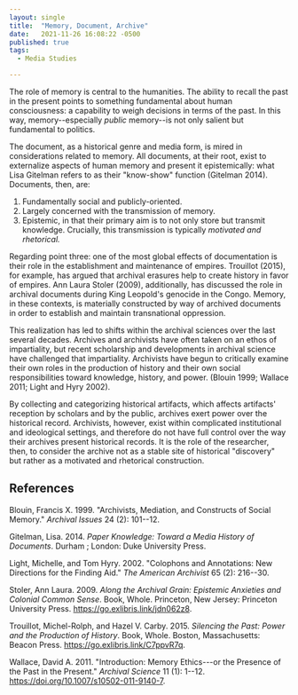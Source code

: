 ```yaml
---
layout: single
title:  "Memory, Document, Archive"
date:   2021-11-26 16:08:22 -0500
published: true
tags:
  - Media Studies

---
```


The role of memory is central to the humanities. The ability to recall
the past in the present points to something fundamental about human
consciousness: a capability to weigh decisions in terms of the past. In
this way, memory--especially *public* memory--is not only salient but
fundamental to politics.

The document, as a historical genre and media form, is mired in
considerations related to memory. All documents, at their root, exist to
externalize aspects of human memory and present it epistemically: what
Lisa Gitelman refers to as their "know-show" function (Gitelman 2014).
Documents, then, are:

1.  Fundamentally social and publicly-oriented.
2.  Largely concerned with the transmission of memory.
3.  Epistemic, in that their primary aim is to not only store but
    transmit knowledge. Crucially, this transmission is typically
    *motivated and rhetorical.*

Regarding point three: one of the most global effects of documentation
is their role in the establishment and maintenance of empires. Trouillot
(2015), for example, has argued that archival erasures help to create
history in favor of empires. Ann Laura Stoler (2009), additionally, has
discussed the role in archival documents during King Leopold's genocide
in the Congo. Memory, in these contexts, is materially constructed by
way of archived documents in order to establish and maintain
transnational oppression.

This realization has led to shifts within the archival sciences over the
last several decades. Archives and archivists have often taken on an
ethos of impartiality, but recent scholarship and developments in
archival science have challenged that impartiality. Archivists have
begun to critically examine their own roles in the production of history
and their own social responsibilities toward knowledge, history, and
power. (Blouin 1999; Wallace 2011; Light and Hyry 2002).

By collecting and categorizing historical artifacts, which affects
artifacts' reception by scholars and by the public, archives exert power
over the historical record. Archivists, however, exist within
complicated institutional and ideological settings, and therefore do not
have full control over the way their archives present historical
records. It is the role of the researcher, then, to consider the archive
not as a stable site of historical "discovery" but rather as a motivated
and rhetorical construction.

## References

Blouin, Francis X. 1999. "Archivists, Mediation, and Constructs of
Social Memory." *Archival Issues* 24 (2): 101--12.


Gitelman, Lisa. 2014. *Paper Knowledge: Toward a Media History of
Documents*. Durham ; London: Duke University Press.


Light, Michelle, and Tom Hyry. 2002. "Colophons and Annotations: New
Directions for the Finding Aid." *The American Archivist* 65 (2):
216--30.

Stoler, Ann Laura. 2009. *Along the Archival Grain: Epistemic Anxieties
and Colonial Common Sense*. Book, Whole. Princeton, New Jersey:
Princeton University Press. <https://go.exlibris.link/jdn062z8>.

Trouillot, Michel-Rolph, and Hazel V. Carby. 2015. *Silencing the Past:
Power and the Production of History*. Book, Whole. Boston,
Massachusetts: Beacon Press. <https://go.exlibris.link/C7ppvR7q>.

Wallace, David A. 2011. "Introduction: Memory Ethics---or the Presence
of the Past in the Present." *Archival Science* 11 (1): 1--12.
<https://doi.org/10.1007/s10502-011-9140-7>.
